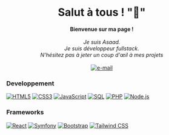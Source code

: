 <h1 align="center">Salut à tous ! "👋" </h1>

<p align="center">
    <b>Bienvenue sur ma page !</b><br><br>
    <i>
        Je suis Asaad.<br>
       Je suis développeur fullstack.<br>
         N'hésitez pas à jeter un coup d'œil à mes projets<br>
    </i><br>
    <a href="mailto:asaadsahli@gmail.com">
        <img src="https://img.shields.io/badge/Email-blue?style=flat-square&logo=gmail&logoColor=white" alt="e-mail">
    </a>
</p>

### Developpement

[![HTML5](https://img.shields.io/badge/html5-black?style=for-the-badge&logo=html5)](https://hub.docker.com/u/Sahlias)
[![CSS3](https://img.shields.io/badge/css3-black?style=for-the-badge&logo=css3)](https://hub.docker.com/u/Sahlias)
[![JavaScript](https://img.shields.io/badge/javascript-black?style=for-the-badge&logo=javascript)](https://github.com/Sahlias)
[![SQL](https://img.shields.io/badge/sql-black?style=for-the-badge&logo=mysql)](https://github.com/Sahlias)
[![PHP](https://img.shields.io/badge/php-black?style=for-the-badge&logo=php)](https://github.com/Sahlias)
[![Node.js](https://img.shields.io/badge/node.js-black?style=for-the-badge&logo=node.js)](https://github.com/Sahlias)

### Frameworks

[![React](https://img.shields.io/badge/react-black?style=for-the-badge&logo=react)](https://hub.docker.com/u/Sahlias)
[![Symfony](https://img.shields.io/badge/symfony-black?style=for-the-badge&logo=symfony)](https://hub.docker.com/u/Sahlias)
[![Bootstrap](https://img.shields.io/badge/bootstrap-black?style=for-the-badge&logo=bootstrap)](https://hub.docker.com/u/Sahlias)
[![Tailwind CSS](https://img.shields.io/badge/tailwindcss-black?style=for-the-badge&logo=tailwindcss)](https://hub.docker.com/u/Sahlias)


</p>
</details>

<p align="center">
  <a href="https://github.com/Sahlias">
  </a>
</p>
